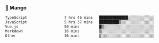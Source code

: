 ### 🥭 Mango

<!--START_SECTION:waka-->

```txt
TypeScript                 7 hrs 46 mins   █████████████░░░░░░░░░░░░   52.07 %
JavaScript                 5 hrs 37 mins   █████████▒░░░░░░░░░░░░░░░   37.65 %
Vue.js                     50 mins         █▒░░░░░░░░░░░░░░░░░░░░░░░   05.69 %
Markdown                   16 mins         ▒░░░░░░░░░░░░░░░░░░░░░░░░   01.84 %
Other                      16 mins         ▒░░░░░░░░░░░░░░░░░░░░░░░░   01.79 %
```

<!--END_SECTION:waka-->
